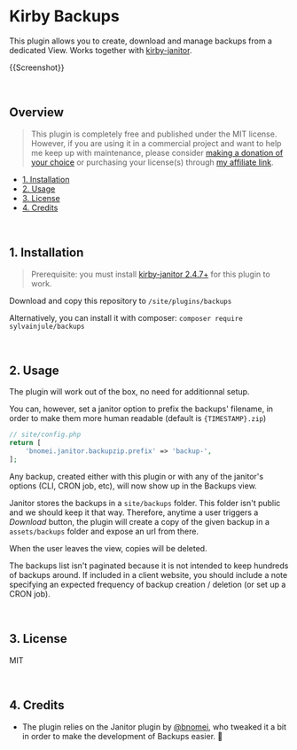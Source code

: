# Kirby Backups

This plugin allows you to create, download and manage backups from a dedicated View. Works together with [kirby-janitor](https://github.com/bnomei/kirby3-janitor).

{{Screenshot}}

<br/>

## Overview

> This plugin is completely free and published under the MIT license. However, if you are using it in a commercial project and want to help me keep up with maintenance, please consider [making a donation of your choice](https://www.paypal.me/sylvainjule) or purchasing your license(s) through [my affiliate link](https://a.paddle.com/v2/click/1129/36369?link=1170).

- [1. Installation](#1-installation)
- [2. Usage](#2-usage)
- [3. License](#3-license)
- [4. Credits](#4-credits)

<br/>

## 1. Installation

> Prerequisite: you must install [kirby-janitor 2.4.7+](https://github.com/bnomei/kirby3-janitor) for this plugin to work.

Download and copy this repository to ```/site/plugins/backups```

Alternatively, you can install it with composer: ```composer require sylvainjule/backups```

<br/>

## 2. Usage

The plugin will work out of the box, no need for additionnal setup.

You can, however, set a janitor option to prefix the backups' filename, in order to make them more human readable (default is `{TIMESTAMP}.zip`)

```php
// site/config.php
return [
    'bnomei.janitor.backupzip.prefix' => 'backup-',
];
```

Any backup, created either with this plugin or with any of the janitor's options (CLI, CRON job, etc), will now show up in the Backups view.

Janitor stores the backups in a `site/backups` folder. This folder isn't public and we should keep it that way. Therefore, anytime a user triggers a *Download* button, the plugin will create a copy of the given backup in a `assets/backups` folder and expose an url from there.

When the user leaves the view, copies will be deleted.

The backups list isn't paginated because it is not intended to keep hundreds of backups around. If included in a client website, you should include a note specifying an expected frequency of backup creation / deletion (or set up a CRON job).

<br/>

## 3. License

MIT

<br/>

## 4. Credits

- The plugin relies on the Janitor plugin by [@bnomei](https://github.com/bnomei), who tweaked it a bit in order to make the development of Backups easier. 🙏
